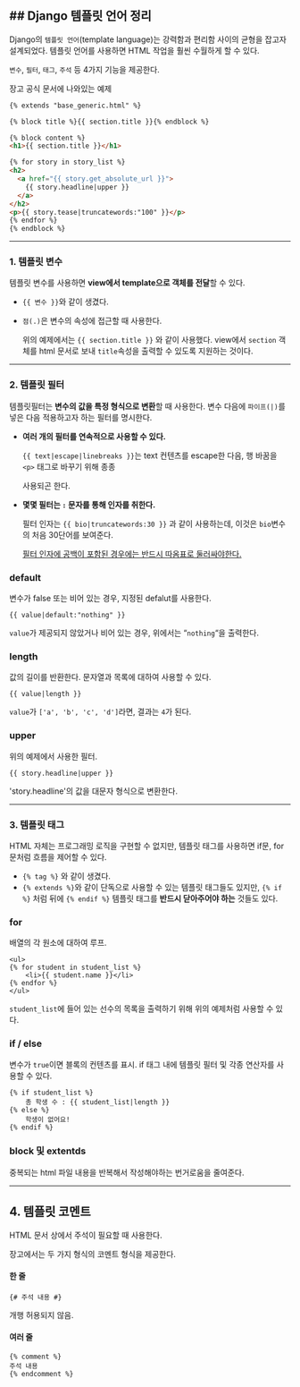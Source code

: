 ## ## Django 템플릿 언어 정리



Django의 `템플릿 언어`(template language)는 강력함과 편리함 사이의 균형을 잡고자 설계되었다. 템플릿 언어를 사용하면 HTML 작업을 훨씬 수월하게 할 수 있다.

`변수`, `필터`, `태그`, `주석` 등 4가지 기능을 제공한다.



장고 공식 문서에 나와있는 예제

```html
{% extends "base_generic.html" %}

{% block title %}{{ section.title }}{% endblock %}

{% block content %}
<h1>{{ section.title }}</h1>

{% for story in story_list %}
<h2>
  <a href="{{ story.get_absolute_url }}">
    {{ story.headline|upper }}
  </a>
</h2>
<p>{{ story.tease|truncatewords:"100" }}</p>
{% endfor %}
{% endblock %}
```



---



### 1. 템플릿 변수

템플릿 변수를 사용하면 **view에서 template으로 객체를 전달**할 수 있다.

- `{{ 변수 }}`와 같이 생겼다.

- `점(.)`은 변수의 속성에 접근할 때 사용한다.

  위의 예제에서는 `{{ section.title }}` 와 같이 사용했다. view에서 `section` 객체를 html 문서로 보내
  `title`속성을 출력할 수 있도록 지원하는 것이다.
  
  

---



### 2. 템플릿 필터 

템플릿필터는 **변수의 값을 특정 형식으로 변환**할 때 사용한다. 변수 다음에 `파이프(|)`를 넣은 다음 적용하고자 하는 필터를 명시한다.

- **여러 개의 필터를 연속적으로 사용할 수 있다.**

  `{{ text|escape|linebreaks }}`는 text 컨텐츠를 escape한 다음, 행 바꿈을 `<p>` 태그로 바꾸기 위해 종종

  사용되곤 한다.

- **몇몇 필터는 `:` 문자를 통해 인자를 취한다.**

  필터 인자는 `{{ bio|truncatewords:30 }}` 과 같이 사용하는데, 이것은 `bio`변수의 처음 30단어를 보여준다.

  <u>필터 인자에 공백이 포함된 경우에는 반드시 따옴표로 둘러싸야한다.</u>



### default

변수가 false 또는 비어 있는 경우, 지정된 defalut를 사용한다.

```django
{{ value|default:"nothing" }}
```

`value`가 제공되지 않았거나 비어 있는 경우, 위에서는 “`nothing`“을 출력한다.



### length

값의 길이를 반환한다. 문자열과 목록에 대하여 사용할 수 있다.

```django
{{ value|length }}
```

`value`가 `['a', 'b', 'c', 'd']`라면, 결과는 `4`가 된다.



### upper

위의 예제에서 사용한 필터.

```django
{{ story.headline|upper }}
```

'story.headline'의 값을 대문자 형식으로 변환한다.



---



### 3. 템플릿 태그

HTML 자체는 프로그래밍 로직을 구현할 수 없지만, 템플릿 태그를 사용하면 if문, for문처럼 흐름을 제어할 수 있다.

- `{% tag %}` 와 같이 생겼다.
- `{% extends %}`와 같이 단독으로 사용할 수 있는 템플릿 태그들도 있지만, `{% if %}` 처럼 뒤에 `{% endif %}` 템플릿 태그를 **반드시 닫아주어야 하는** 것들도 있다.



### for

배열의 각 원소에 대하여 루프.

```django
<ul>
{% for student in student_list %}
    <li>{{ student.name }}</li>
{% endfor %}
</ul>
```

`student_list`에 들어 있는 선수의 목록을 출력하기 위해 위의 예제처럼 사용할 수 있다.





### if / else

변수가 `true`이면 블록의 컨텐츠를 표시. if 태그 내에 템플릿 필터 및 각종 연산자를 사용할 수 있다.

```django
{% if student_list %}
    총 학생 수 : {{ student_list|length }}
{% else %}
    학생이 없어요!
{% endif %}
```





### block 및 extentds

중복되는 html 파일 내용을 반복해서 작성해야하는 번거로움을 줄여준다. 



---



## 4. 템플릿 코멘트

HTML 문서 상에서 주석이 필요할 때 사용한다.

장고에서는 두 가지 형식의 코멘트 형식을 제공한다.

#### 한 줄

```django
{# 주석 내용 #} 
```

개행 허용되지 않음.

#### 여러 줄

```django
{% comment %}
주석 내용
{% endcomment %}
```

